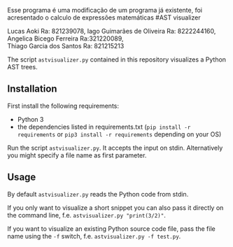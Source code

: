 Esse programa é uma modificação de um programa já existente, foi acresentado o calculo de expressões matemáticas
#AST visualizer

Lucas Aoki Ra: 821239078,
Iago Guimarães de Oliveira Ra: 8222244160, 
Angelica Bicego Ferreira Ra:321220089,  
Thiago Garcia dos Santos Ra: 821215213

The script `astvisualizer.py` contained in this repository visualizes a Python AST trees.

## Installation

First install the following requirements:
  * Python 3
  * the dependencies listed in requirements.txt (`pip install -r requirements` or `pip3 install -r requirements` depending on your OS)

Run the script `astvisualizer.py`. It accepts the input on stdin. Alternatively you might specify a file name as first parameter.

## Usage

By default `astvisualizer.py` reads the Python code from stdin. 

If you only want to visualize a short snippet you can also pass it directly on the command line, f.e. `astvisualizer.py "print(3/2)"`.

If you want to visualize an existing Python source code file, pass the file name using the `-f` switch, f.e. `astvisualizer.py -f test.py`.
